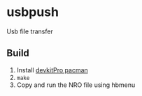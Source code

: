 # usbpush
Usb file transfer

## Build

1. Install [devkitPro pacman](https://devkitpro.org/wiki/devkitPro_pacman)
1. `make`
1. Copy and run the NRO file using hbmenu
